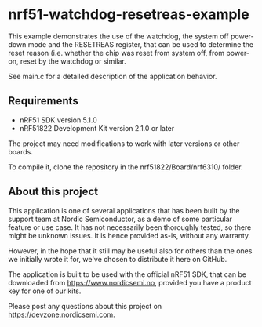 nrf51-watchdog-resetreas-example
==================

This example demonstrates the use of the watchdog, the system off power-down mode and the RESETREAS register, that can be used to determine the reset reason (i.e. whether the chip was reset from system off, from power-on, reset by the watchdog or similar. 

See main.c for a detailed description of the application behavior. 

Requirements
------------
- nRF51 SDK version 5.1.0
- nRF51822 Development Kit version 2.1.0 or later

The project may need modifications to work with later versions or other boards. 

To compile it, clone the repository in the nrf51822/Board/nrf6310/ folder.

About this project
------------------
This application is one of several applications that has been built by the support team at Nordic Semiconductor, as a demo of some particular feature or use case. It has not necessarily been thoroughly tested, so there might be unknown issues. It is hence provided as-is, without any warranty. 

However, in the hope that it still may be useful also for others than the ones we initially wrote it for, we've chosen to distribute it here on GitHub. 

The application is built to be used with the official nRF51 SDK, that can be downloaded from https://www.nordicsemi.no, provided you have a product key for one of our kits.

Please post any questions about this project on https://devzone.nordicsemi.com.